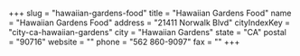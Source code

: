 +++
slug = "hawaiian-gardens-food"
title = "Hawaiian Gardens Food"
name = "Hawaiian Gardens Food"
address = "21411 Norwalk Blvd"
cityIndexKey = "city-ca-hawaiian-gardens"
city = "Hawaiian Gardens"
state = "CA"
postal = "90716"
website = ""
phone = "562 860-9097"
fax = ""
+++
